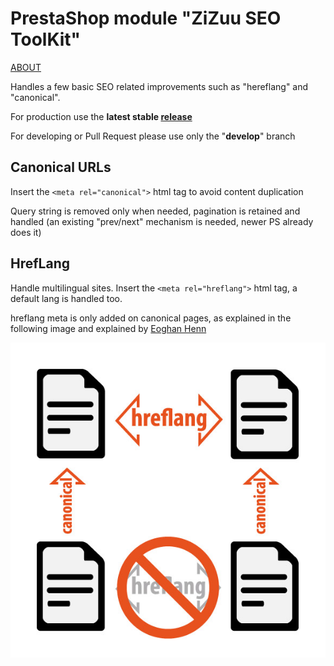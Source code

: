 # PrestaShop module "ZiZuu SEO ToolKit"

[ABOUT](https://github.com/ZiZuu-store/PrestaShop_module-zzSEOtk)

Handles a few basic SEO related improvements such as "hereflang" and "canonical".

For production use the **latest stable [release](https://github.com/ZiZuu-store/PrestaShop_module-zzSEOtk/releases/)**

For developing or Pull Request please use only the "**develop**" branch


## Canonical URLs

Insert the `<meta rel="canonical">` html tag to avoid content duplication

Query string is removed only when needed, pagination is retained and handled (an existing "prev/next" mechanism is needed, newer PS already does it)

## HrefLang

Handle multilingual sites.
Insert the `<meta rel="hreflang">` html tag, a default lang is handled too.

hreflang meta is only added on canonical pages, as explained in the following image and explained by [Eoghan Henn](http://www.rebelytics.com/hreflang-canonical/)

<img src="./hreflang-canonical-image.jpg">

